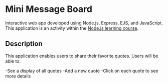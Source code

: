 # Mini Message Board
Interactive web app developed using Node.js, Express, EJS, and JavaScript. This application is an activity within the [Node.js learning course](https://www.theodinproject.com/paths/full-stack-javascript/courses/nodejs).

## Description
This application enables users to share their favorite quotes. Users will be able to:

-See a display of all quotes
-Add a new quote
-Click on each quote to see more details